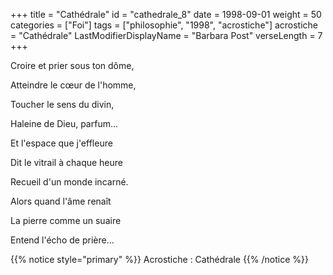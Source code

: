 +++
title = "Cathédrale"
id = "cathedrale_8"
date = 1998-09-01
weight = 50
categories = ["Foi"]
tags = ["philosophie", "1998", "acrostiche"]
acrostiche = "Cathédrale"
LastModifierDisplayName = "Barbara Post"
verseLength = 7
+++

Croire et prier sous ton dôme,

Atteindre le cœur de l'homme,

Toucher le sens du divin,

Haleine de Dieu, parfum...

Et l'espace que j'effleure

Dit le vitrail à chaque heure

Recueil d'un monde incarné.

Alors quand l'âme renaît

La pierre comme un suaire

Entend l'écho de prière...

{{% notice style="primary" %}}
Acrostiche : Cathédrale
{{% /notice %}}

